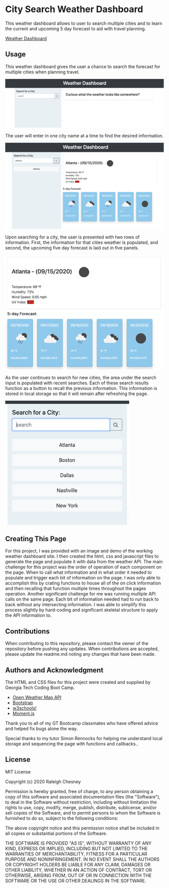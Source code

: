 # City Search Weather Dashboard

This weather dashboard allows to user to search multiple cities and to learn the current and upcoming 5 day forecast to aid with travel planning.

[Weather Dashboard](https://raleighc.github.io/homework_06-weather_dashboard/)


## Usage
This weather dashboard gives the user a chance to search the forecast for multiple cities when planning travel.

![Home Page](./assets/images/02_opening_page.png)

The user will enter in one city name at a time to find the desired information.

![day and date display](./assets/images/01_first_search.png)

Upon searching for a city, the user is presented with two rows of information. First, the information for that cities weather is populated, and second, the upcoming five day forecast is laid out in five panels.

![updating text](./assets/images/03_search_results.png)

As the user continues to search for new cities, the area under the search input is populated with recent searches. Each of these search results function as a button to recall the previous information.  This information is stored in local storage so that it will remain after refreshing the page.

![finish](./assets/images/04_search_history.png)



## Creating This Page

For this project, I was provided with an image and demo of the working weather dashboard site. I then created the html, css and javascript files to generate the page and populate it with data from the weather API.
The main challenge for this project was the order of operation of each component on the page. When to call what information and in what order it needed to populate and trigger each bit of information on the page. I was only able to accomplish this by crating functions to house all of the on click information and then recalling that function multiple times throughout the pages operation.
Another significant challenge for me was running multiple API calls on the same page. Each bit of information needed had to run back to back without any intersecting information. I was able to simplify this process slightly by hard-coding and significant skeletal structure to apply the API information to.

## Contributions

When contributing to this repository, please contact the owner of the repository before pushing any updates.
When contributions are accepted, please update the readme.md noting any changes that have been made.

## Authors and Acknowledgment

The HTML and CSS files for this project were created and supplied by Georgia Tech Coding Boot Camp.

* [Open Weather Map API](https://openweathermap.org/)
* [Bootstrap](https://getbootstrap.com/)
* [w3schools!](https://www.w3schools.com/bootstrap4/default.asp)
* [Moment.js](https://momentjs.com/)

Thank you to all of my GT Bootcamp classmates who have offered advice and helped fix bugs alone the way.

Special thanks to my tutor Simon Rennocks for helping me understand local storage and sequencing the page with functions and callbacks..

## License

MIT License

Copyright (c) 2020 Raleigh Chesney

Permission is hereby granted, free of charge, to any person obtaining a copy
of this software and associated documentation files (the "Software"), to deal
in the Software without restriction, including without limitation the rights
to use, copy, modify, merge, publish, distribute, sublicense, and/or sell
copies of the Software, and to permit persons to whom the Software is
furnished to do so, subject to the following conditions:

The above copyright notice and this permission notice shall be included in all
copies or substantial portions of the Software.

THE SOFTWARE IS PROVIDED "AS IS", WITHOUT WARRANTY OF ANY KIND, EXPRESS OR
IMPLIED, INCLUDING BUT NOT LIMITED TO THE WARRANTIES OF MERCHANTABILITY,
FITNESS FOR A PARTICULAR PURPOSE AND NONINFRINGEMENT. IN NO EVENT SHALL THE
AUTHORS OR COPYRIGHT HOLDERS BE LIABLE FOR ANY CLAIM, DAMAGES OR OTHER
LIABILITY, WHETHER IN AN ACTION OF CONTRACT, TORT OR OTHERWISE, ARISING FROM,
OUT OF OR IN CONNECTION WITH THE SOFTWARE OR THE USE OR OTHER DEALINGS IN THE
SOFTWARE.

